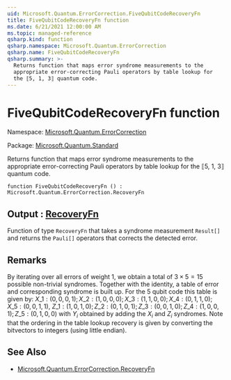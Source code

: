 ```yaml
---
uid: Microsoft.Quantum.ErrorCorrection.FiveQubitCodeRecoveryFn
title: FiveQubitCodeRecoveryFn function
ms.date: 6/21/2021 12:00:00 AM
ms.topic: managed-reference
qsharp.kind: function
qsharp.namespace: Microsoft.Quantum.ErrorCorrection
qsharp.name: FiveQubitCodeRecoveryFn
qsharp.summary: >-
  Returns function that maps error syndrome measurements to the
  appropriate error-correcting Pauli operators by table lookup for
  the ⟦5, 1, 3⟧ quantum code.
---
```


# FiveQubitCodeRecoveryFn function

Namespace: [Microsoft.Quantum.ErrorCorrection](xref:Microsoft.Quantum.ErrorCorrection)

Package: [Microsoft.Quantum.Standard](https://nuget.org/packages/Microsoft.Quantum.Standard)


Returns function that maps error syndrome measurements to theappropriate error-correcting Pauli operators by table lookup forthe ⟦5, 1, 3⟧ quantum code.

```qsharp
function FiveQubitCodeRecoveryFn () : Microsoft.Quantum.ErrorCorrection.RecoveryFn
```


## Output : [RecoveryFn](xref:Microsoft.Quantum.ErrorCorrection.RecoveryFn)

Function of type `RecoveryFn` that takes a syndrome measurement`Result[]` and returns the `Pauli[]` operators that corrects thedetected error.

## Remarks

By iterating over all errors of weight $1$, we obtain a total of $3\times 5=15$ possible non-trivial syndromes.Together with the identity, a table of error and corresponding syndrome is built up. For the 5 qubit codethis table is given by: $X\_1: (0,0,0,1); X\_2: (1,0,0,0); X\_3: (1,1,0,0); X\_4: (0,1,1,0); X\_5: (0,0,1,1)$,$Z\_1: (1,0,1,0); Z\_2: (0,1,0,1); Z\_3: (0,0,1,0); Z\_4: (1,0,0,1); Z\_5: (0,1,0,0)$ with $Y_i$ obtained by adding the $X_i$ and $Z_i$ syndromes. Note that theordering in the table lookup recovery is given by converting the bitvectors to integers (using little endian).

## See Also

- [Microsoft.Quantum.ErrorCorrection.RecoveryFn](xref:Microsoft.Quantum.ErrorCorrection.RecoveryFn)